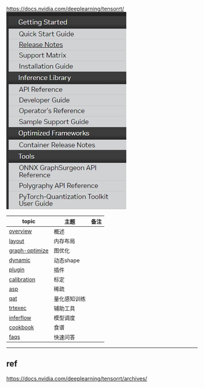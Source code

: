 https://docs.nvidia.com/deeplearning/tensorrt/     
![trt-overview.png](trt-overview.png)     

|**topic**                       | **主题**| **备注**   |      
|    ---                         | --- |     --- |          
|[overview](./overview.md)       |概述  |   |            
|[layout](./layout/readme.md)    |内存布局|      |            
|[graph-optimize](./graph-optimize/readme.md)    |图优化|   |             
|[dynamic](./dynamic/readme.md)  |动态shape |     |         
|[plugin](./plugin/readme.md)    |插件  |      |           
|[calibration](./calibration/readme.md)  |标定 |    |                
|[asp](./asp/readme.md)          |稀疏 |        |         
|[qat](./qat/readme.md)          |量化感知训练 |      |           
|[trtexec](./trtexec/readme.md)         |辅助工具 |     |           
|[inferflow](./inferflow/readme.md) |模型调度|      |         
|[cookbook](https://github.com/lix19937/trt-samples-for-hackathon-cn/blob/master/cookbook/) |食谱|      |         
|[faqs](./faqs.md)                  |快速问答|      |           

--------------------------------------     
## ref    
https://docs.nvidia.com/deeplearning/tensorrt/archives/   
